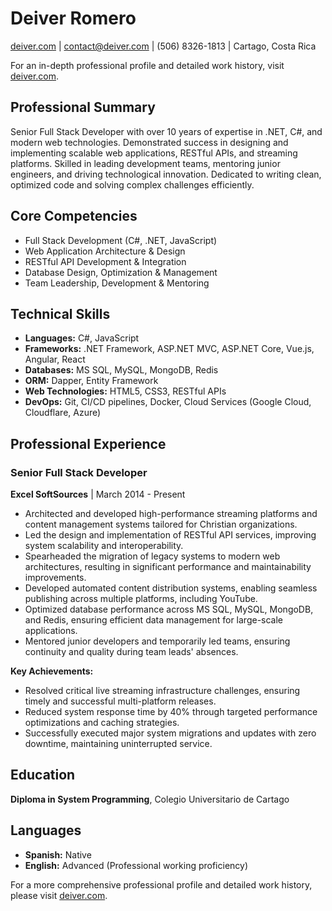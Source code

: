 # Deiver Romero
[deiver.com](https://deiver.com) | [contact@deiver.com](mailto:contact@deiver.com) | (506) 8326-1813 | Cartago, Costa Rica

For an in-depth professional profile and detailed work history, visit [deiver.com](https://deiver.com).

## Professional Summary
Senior Full Stack Developer with over 10 years of expertise in .NET, C#, and modern web technologies. Demonstrated success in designing and implementing scalable web applications, RESTful APIs, and streaming platforms. Skilled in leading development teams, mentoring junior engineers, and driving technological innovation. Dedicated to writing clean, optimized code and solving complex challenges efficiently.

## Core Competencies
- Full Stack Development (C#, .NET, JavaScript)
- Web Application Architecture & Design
- RESTful API Development & Integration
- Database Design, Optimization & Management
- Team Leadership, Development & Mentoring

## Technical Skills
- **Languages:** C#, JavaScript
- **Frameworks:** .NET Framework, ASP.NET MVC, ASP.NET Core, Vue.js, Angular, React
- **Databases:** MS SQL, MySQL, MongoDB, Redis
- **ORM:** Dapper, Entity Framework
- **Web Technologies:** HTML5, CSS3, RESTful APIs
- **DevOps:** Git, CI/CD pipelines, Docker, Cloud Services (Google Cloud, Cloudflare, Azure)

## Professional Experience
### Senior Full Stack Developer
**Excel SoftSources** | March 2014 - Present
- Architected and developed high-performance streaming platforms and content management systems tailored for Christian organizations.
- Led the design and implementation of RESTful API services, improving system scalability and interoperability.
- Spearheaded the migration of legacy systems to modern web architectures, resulting in significant performance and maintainability improvements.
- Developed automated content distribution systems, enabling seamless publishing across multiple platforms, including YouTube.
- Optimized database performance across MS SQL, MySQL, MongoDB, and Redis, ensuring efficient data management for large-scale applications.
- Mentored junior developers and temporarily led teams, ensuring continuity and quality during team leads' absences.

**Key Achievements:**
- Resolved critical live streaming infrastructure challenges, ensuring timely and successful multi-platform releases.
- Reduced system response time by 40% through targeted performance optimizations and caching strategies.
- Successfully executed major system migrations and updates with zero downtime, maintaining uninterrupted service.

## Education
**Diploma in System Programming**, Colegio Universitario de Cartago

## Languages
- **Spanish:** Native
- **English:** Advanced (Professional working proficiency)

For a more comprehensive professional profile and detailed work history, please visit [deiver.com](https://deiver.com).
